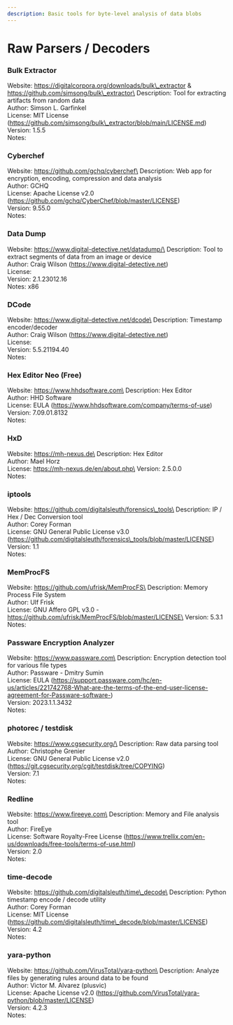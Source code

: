 ```yaml
---
description: Basic tools for byte-level analysis of data blobs
---
```


# Raw Parsers / Decoders

### Bulk Extractor

Website: https://digitalcorpora.org/downloads/bulk\_extractor & https://github.com/simsong/bulk\_extractor\
Description: Tool for extracting artifacts from random data\
Author: Simson L. Garfinkel\
License: MIT License (https://github.com/simsong/bulk\_extractor/blob/main/LICENSE.md)\
Version: 1.5.5\
Notes:

### Cyberchef

Website: https://github.com/gchq/cyberchef\
Description: Web app for encryption, encoding, compression and data analysis\
Author: GCHQ\
License: Apache License v2.0 (https://github.com/gchq/CyberChef/blob/master/LICENSE)\
Version: 9.55.0\
Notes:

### Data Dump

Website: https://www.digital-detective.net/datadump/\
Description: Tool to extract segments of data from an image or device\
Author: Craig Wilson (https://www.digital-detective.net)\
License:\
Version: 2.1.23012.16\
Notes: x86

### DCode

Website: https://www.digital-detective.net/dcode\
Description: Timestamp encoder/decoder\
Author: Craig Wilson (https://www.digital-detective.net)\
License:\
Version: 5.5.21194.40\
Notes:

### Hex Editor Neo (Free)

Website: https://www.hhdsoftware.com\
Description: Hex Editor\
Author: HHD Software\
License: EULA (https://www.hhdsoftware.com/company/terms-of-use)\
Version: 7.09.01.8132\
Notes:

### HxD

Website: https://mh-nexus.de\
Description: Hex Editor\
Author: Mael Horz\
License: https://mh-nexus.de/en/about.php\
Version: 2.5.0.0\
Notes:

### iptools

Website: https://github.com/digitalsleuth/forensics\_tools\
Description: IP / Hex / Dec Conversion tool\
Author: Corey Forman\
License: GNU General Public License v3.0 (https://github.com/digitalsleuth/forensics\_tools/blob/master/LICENSE)\
Version: 1.1\
Notes:

### MemProcFS

Website: https://github.com/ufrisk/MemProcFS\
Description: Memory Process File System\
Author: Ulf Frisk\
License: GNU Affero GPL v3.0 - https://github.com/ufrisk/MemProcFS/blob/master/LICENSE\
Version: 5.3.1\
Notes:

### Passware Encryption Analyzer

Website: https://www.passware.com\
Description: Encryption detection tool for various file types\
Author: Passware - Dmitry Sumin\
License: EULA (https://support.passware.com/hc/en-us/articles/221742768-What-are-the-terms-of-the-end-user-license-agreement-for-Passware-software-)\
Version: 2023.1.1.3432\
Notes:

### photorec / testdisk

Website: https://www.cgsecurity.org/\
Description: Raw data parsing tool\
Author: Christophe Grenier\
License: GNU General Public License v2.0 (https://git.cgsecurity.org/cgit/testdisk/tree/COPYING)\
Version: 7.1\
Notes:

### Redline

Website: https://www.fireeye.com\
Description: Memory and File analysis tool\
Author: FireEye\
License: Software Royalty-Free License (https://www.trellix.com/en-us/downloads/free-tools/terms-of-use.html)\
Version: 2.0\
Notes:

### time-decode

Website: https://github.com/digitalsleuth/time\_decode\
Description: Python timestamp encode / decode utility\
Author: Corey Forman\
License: MIT License (https://github.com/digitalsleuth/time\_decode/blob/master/LICENSE)\
Version: 4.2\
Notes:

### yara-python

Website: https://github.com/VirusTotal/yara-python\
Description: Analyze files by generating rules around data to be found\
Author: Victor M. Alvarez (plusvic)\
License: Apache License v2.0 (https://github.com/VirusTotal/yara-python/blob/master/LICENSE)\
Version: 4.2.3\
Notes:
